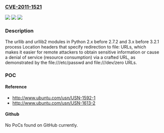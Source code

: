 ### [CVE-2011-1521](https://cve.mitre.org/cgi-bin/cvename.cgi?name=CVE-2011-1521)
![](https://img.shields.io/static/v1?label=Product&message=n%2Fa&color=blue)
![](https://img.shields.io/static/v1?label=Version&message=n%2Fa&color=blue)
![](https://img.shields.io/static/v1?label=Vulnerability&message=n%2Fa&color=brighgreen)

### Description

The urllib and urllib2 modules in Python 2.x before 2.7.2 and 3.x before 3.2.1 process Location headers that specify redirection to file: URLs, which makes it easier for remote attackers to obtain sensitive information or cause a denial of service (resource consumption) via a crafted URL, as demonstrated by the file:///etc/passwd and file:///dev/zero URLs.

### POC

#### Reference
- http://www.ubuntu.com/usn/USN-1592-1
- http://www.ubuntu.com/usn/USN-1613-2

#### Github
No PoCs found on GitHub currently.

